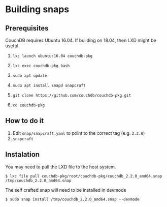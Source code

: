 # Building snaps

## Prerequisites

CouchDB requires Ubuntu 16.04. If building on 18.04, then LXD might be useful.

1. `lxc launch ubuntu:16.04 couchdb-pkg`
1. `lxc exec couchdb-pkg bash`
1. `sudo apt update`
1. `sudo apt install snapd snapcraft`

1. `git clone https://github.com/couchdb/couchdb-pkg.git`
1. `cd couchdb-pkg`

## How to do it

1. Edit `snap/snapcraft.yaml` to point to the correct tag (e.g. `2.2.0`)
1. `snapcraft`

## Instalation

You may need to pull the LXD file to the host system.

    $ lxc file pull couchdb-pkg/root/couchdb-pkg/couchdb_2.2.0_amd64.snap /tmp/couchdb_2.2.0_amd64.snap

The self crafted snap will need to be installed in devmode

    $ sudo snap install /tmp/couchdb_2.2.0_amd64.snap --devmode


